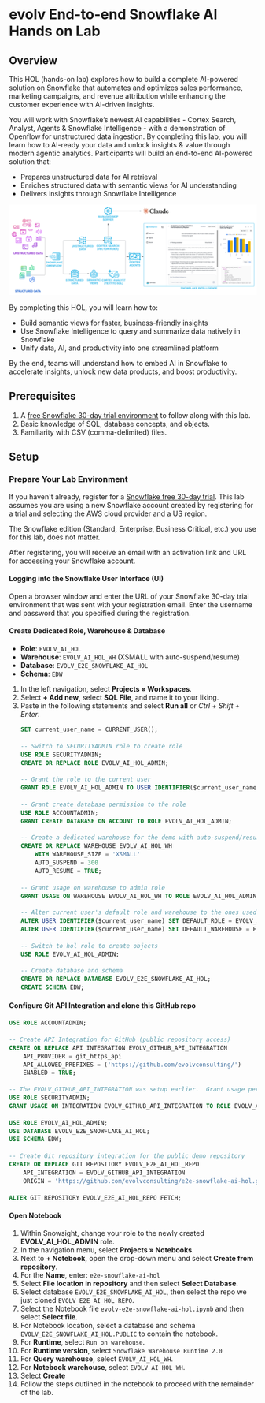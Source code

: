 # evolv End-to-end Snowflake AI Hands on Lab

## Overview

This HOL (hands-on lab) explores how to build a complete AI-powered solution on Snowflake that automates and optimizes sales performance, marketing campaigns, and revenue attribution while enhancing the customer experience with AI-driven insights.

You will work with Snowflake’s newest AI capabilities - Cortex Search, Analyst, Agents & Snowflake Intelligence - with a demonstration of Openflow for unstructured data ingestion.  By completing this lab, you will learn how to AI-ready your data and unlock insights & value through modern agentic analytics.
Participants will build an end-to-end AI-powered solution that:
- Prepares unstructured data for AI retrieval
- Enriches structured data with semantic views for AI understanding
- Delivers insights through Snowflake Intelligence

![](https://raw.githubusercontent.com/evolvconsulting/e2e-snowflake-ai-hol/refs/heads/main/img/ref-arch.png)

By completing this HOL, you will learn how to:
- Build semantic views for faster, business-friendly insights
- Use Snowflake Intelligence to query and summarize data natively in Snowflake
- Unify data, AI, and productivity into one streamlined platform

By the end, teams will understand how to embed AI in Snowflake to accelerate insights, unlock new data products, and boost productivity.

## Prerequisites

1. A [free Snowflake 30-day trial environment](https://signup.snowflake.com/) to follow along with this lab.
2. Basic knowledge of SQL, database concepts, and objects.
3. Familiarity with CSV (comma-delimited) files.

## Setup

### Prepare Your Lab Environment
If you haven't already, register for a [Snowflake free 30-day trial](https://signup.snowflake.com/). This lab assumes you are using a new Snowflake account created by registering for a trial and selecting the AWS cloud provider and a US region.

The Snowflake edition (Standard, Enterprise, Business Critical, etc.) you use for this lab, does not matter.

After registering, you will receive an email with an activation link and URL for accessing your Snowflake account.

#### Logging into the Snowflake User Interface (UI)
Open a browser window and enter the URL of your Snowflake 30-day trial environment that was sent with your registration email. Enter the username and password that you specified during the registration.

#### Create Dedicated Role, Warehouse & Database
- **Role**: `EVOLV_AI_HOL`
- **Warehouse**: `EVOLV_AI_HOL_WH` (XSMALL with auto-suspend/resume)
- **Database**: `EVOLV_E2E_SNOWFLAKE_AI_HOL`
- **Schema**: `EDW`

1. In the left navigation, select **Projects » Workspaces**.
2. Select **+ Add new**, select **SQL File**, and name it to  your liking.
3. Paste in the following statements and select **Run all** or *Ctrl + Shift + Enter*.
    ```sql
    SET current_user_name = CURRENT_USER();
    
    -- Switch to SECURITYADMIN role to create role
    USE ROLE SECURITYADMIN;
    CREATE OR REPLACE ROLE EVOLV_AI_HOL_ADMIN;
    
    -- Grant the role to the current user
    GRANT ROLE EVOLV_AI_HOL_ADMIN TO USER IDENTIFIER($current_user_name);
    
    -- Grant create database permission to the role
    USE ROLE ACCOUNTADMIN;
    GRANT CREATE DATABASE ON ACCOUNT TO ROLE EVOLV_AI_HOL_ADMIN;
    
    -- Create a dedicated warehouse for the demo with auto-suspend/resume
    CREATE OR REPLACE WAREHOUSE EVOLV_AI_HOL_WH
        WITH WAREHOUSE_SIZE = 'XSMALL'
        AUTO_SUSPEND = 300
        AUTO_RESUME = TRUE;
    
    -- Grant usage on warehouse to admin role
    GRANT USAGE ON WAREHOUSE EVOLV_AI_HOL_WH TO ROLE EVOLV_AI_HOL_ADMIN;
    
    -- Alter current user's default role and warehouse to the ones used here
    ALTER USER IDENTIFIER($current_user_name) SET DEFAULT_ROLE = EVOLV_AI_HOL_ADMIN;
    ALTER USER IDENTIFIER($current_user_name) SET DEFAULT_WAREHOUSE = EVOLV_AI_HOL_WH;
    
    -- Switch to hol role to create objects
    USE ROLE EVOLV_AI_HOL_ADMIN;
    
    -- Create database and schema
    CREATE OR REPLACE DATABASE EVOLV_E2E_SNOWFLAKE_AI_HOL;
    CREATE SCHEMA EDW;
    ```

#### Configure Git API Integration and clone this GitHub repo
```sql
USE ROLE ACCOUNTADMIN;

-- Create API Integration for GitHub (public repository access)
CREATE OR REPLACE API INTEGRATION EVOLV_GITHUB_API_INTEGRATION
    API_PROVIDER = git_https_api
    API_ALLOWED_PREFIXES = ('https://github.com/evolvconsulting/')
    ENABLED = TRUE;

-- The EVOLV_GITHUB_API_INTEGRATION was setup earlier.  Grant usage permissions to it to our HOL role.
USE ROLE SECURITYADMIN;
GRANT USAGE ON INTEGRATION EVOLV_GITHUB_API_INTEGRATION TO ROLE EVOLV_AI_HOL_ADMIN;

USE ROLE EVOLV_AI_HOL_ADMIN;
USE DATABASE EVOLV_E2E_SNOWFLAKE_AI_HOL;
USE SCHEMA EDW;

-- Create Git repository integration for the public demo repository
CREATE OR REPLACE GIT REPOSITORY EVOLV_E2E_AI_HOL_REPO
    API_INTEGRATION = EVOLV_GITHUB_API_INTEGRATION
    ORIGIN = 'https://github.com/evolvconsulting/e2e-snowflake-ai-hol.git';

ALTER GIT REPOSITORY EVOLV_E2E_AI_HOL_REPO FETCH;
```

#### Open Notebook
1. Within Snowsight, change your role to the newly created **EVOLV_AI_HOL_ADMIN** role.
2. In the navigation menu, select **Projects » Notebooks**.
3. Next to **+ Notebook**, open the drop-down menu and select **Create from repository**.
4. For the **Name**, enter: `e2e-snowflake-ai-hol`
5. Select **File location in repository** and then select **Select Database**.
6. Select database `EVOLV_E2E_SNOWFLAKE_AI_HOL`, then select the repo we just cloned `EVOLV_E2E_AI_HOL_REPO`.
7. Select the Notebook file `evolv-e2e-snowflake-ai-hol.ipynb` and then select **Select file**.
8. For Notebook location, select a database and schema `EVOLV_E2E_SNOWFLAKE_AI_HOL.PUBLIC` to contain the notebook.
9. For **Runtime**, select `Run on warehouse`.
10. For **Runtime version**, select `Snowflake Warehouse Runtime 2.0`
11. For **Query warehouse**, select `EVOLV_AI_HOL_WH`.
12. For **Notebook warehouse**, select `EVOLV_AI_HOL_WH`.
13. Select **Create**
14. Follow the steps outlined in the notebook to proceed with the remainder of the lab.
